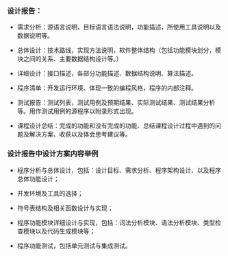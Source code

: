 ### 设计报告：
* 需求分析：源语言说明，目标语言语法说明，功能描述，所使用工具说明以及数据说明等。

* 总体设计：技术路线，实现方法说明，软件整体结构（包括功能模块划分，模块之间的关系、主要数据结构设计等。）

* 详细设计：接口描述，各部分功能描述、数据结构说明、算法描述。

* 程序清单：开发运行环境、体现一致的编程风格，程序的内部注释。

* 测试报告：测试列表，测试用例及预期结果、实际测试结果、测试结果分析等。用作测试用例的源程序以附录形式出现。

* 课程设计总结：完成的功能和没有完成的功能、总结课程设计过程中遇到的问题及解决方案、收获以及体会思考建议等。


### 设计报告中设计方案内容举例
* 程序分析与总体设计，包括：设计目标、需求分析、程序架构设计、以及程序总体功能设计；

* 开发环境及工具的选择；

* 符号表结构及相关函数设计与实现；

* 程序功能模块详细设计与实现，包括：词法分析模块、语法分析模块、类型检查模块以及代码生成模块等；

* 程序功能测试，包括单元测试与集成测试。
